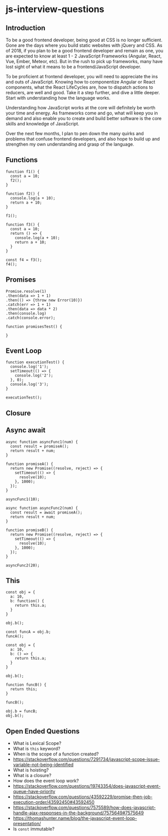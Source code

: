 # js-interview-questions

## Introduction

To be a good frontend developer, being good at CSS is no longer sufficient. Gone are the days where you build static websites with jQuery and CSS. As of 2018, if you plan to be a good frontend developer and remain as one, you are expected to know at least 1 - 2 JavaScript Frameworks (Angular, React, Vue, Ember, Meteor, etc). But in the rush to pick up frameworks, many have lost sight of what it means to be a frontend/JavaScript developer. 

To be proficient at frontend developer, you will need to appreciate the ins and outs of JavaScript. Knowing how to componentize Angular or React components, what the React LifeCycles are, how to dispatch actions to reducers, are well and good. Take it a step further, and dive a little deeper. Start with understanding how the language works. 

Understanding how JavaScript works at the core will definitely be worth your time and energy. As frameworks come and go, what will keep you in demand and also enable you to create and build better software is the core skills and knowledge of JavaScript. 

Over the next few months, I plan to pen down the many quirks and problems that confuse frontend developers, and also hope to build up and strengthen my own understanding and grasp of the language.


## Functions
```
function f1() {
  const a = 10;
  f2();
}

function f2() {
  console.log(a + 10);
  return a + 10;
}

f1();

function f3() {
  const a = 10;
  return () => {
    console.log(a + 10);
    return a + 10;
  }
}

const f4 = f3();
f4();
```

## Promises

```
Promise.resolve(1)
.then(data => 1 + 1)
.then(() => {throw new Error(10)})
.catch(err => 1 + 1)
.then(data => data * 2)
.then(console.log)
.catch(console.error);

function promisesTest() {

}
```

## Event Loop

```
function executionTest() {
  console.log('1');
  setTimeout(() => {
    console.log('2');
  }, 0);
  console.log('3');
}

executionTest();
```

## Closure


## Async await

```
async function asyncFunc1(num) {
  const result = promiseA();
  return result + num;
}

function promiseA() {
  return new Promise((resolve, reject) => {
    setTimeout(() => {
      resolve(10);
    }, 1000);
  });
}

asyncFunc1(10);

async function asyncFunc2(num) {
  const result = await promiseA();
  return result + num;
}

function promiseB() {
  return new Promise((resolve, reject) => {
    setTimeout(() => {
      resolve(10);
    }, 1000);
  });
}

asyncFunc2(20);

```
## This

```
const obj = {
  a: 10,
  b: function() {
    return this.a;
  }
}

obj.b();

const funcA = obj.b;
funcA();

const obj = {
  a: 10,
  b: () => {
    return this.a;
  }
}

obj.b();

function funcB() {
  return this;
}

funcB();

obj.b = funcB;
obj.b();

```

## Open Ended Questions
+ What is Lexical Scope?
+ What is `this` keyword?
+ When is the scope of a function created?
+ https://stackoverflow.com/questions/7291734/javascript-scope-issue-variable-not-being-identified
+ What is hoisting?
+ What is a closure?
+ How does the event loop work?
+ https://stackoverflow.com/questions/19743354/does-javascript-event-queue-have-priority
+ https://stackoverflow.com/questions/43592229/promise-then-job-execution-order/43592450#43592450
+ https://stackoverflow.com/questions/7575589/how-does-javascript-handle-ajax-responses-in-the-background/7575649#7575649
+ https://thomashunter.name/blog/the-javascript-event-loop-presentation/
+ Is `const` immutable?

